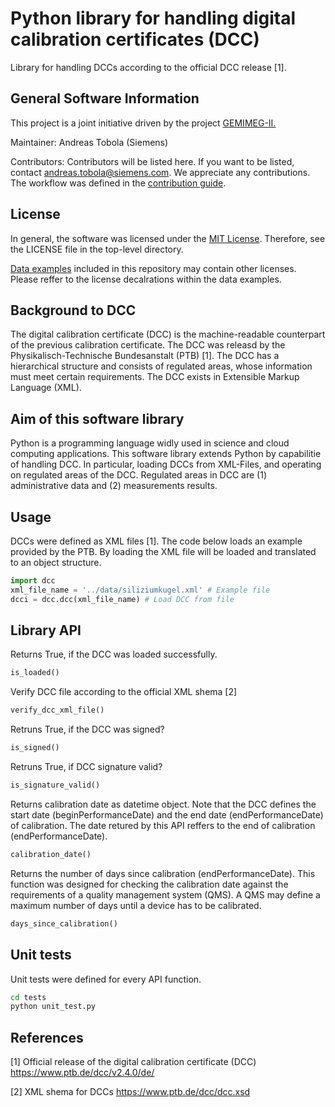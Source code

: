 # Python library for handling digital calibration certificates (DCC) 

Library for handling DCCs according to the official DCC release [1].
## General Software Information

This project is a joint initiative driven by the project [GEMIMEG-II.](https://www.digitale-technologien.de/DT/Navigation/DE/ProgrammeProjekte/AktuelleStrategischeEinzelprojekte/gemimeg2/gemimeg2.html)

Maintainer: Andreas Tobola (Siemens)

Contributors: Contributors will be listed here. If you want to be listed, contact andreas.tobola@siemens.com. We appreciate any contributions. The workflow was defined in the [contribution guide](CONTRIBUTING.md).

## License

In general, the software was licensed under the [MIT License](LICENSE). Therefore, see the LICENSE file in the top-level directory.

[Data examples](data) included in this repository may contain other licenses. Please reffer to the license decalrations within the data examples.

## Background to DCC

The digital calibration certificate (DCC) is the machine-readable counterpart of the previous calibration certificate. The DCC was releasd by the Physikalisch-Technische Bundesanstalt (PTB) [1]. The DCC has a hierarchical structure and consists of regulated areas, whose information must meet certain requirements. The DCC exists in Extensible Markup Language (XML). 
## Aim of this software library

Python is a programming language widly used in science and cloud computing applications. This software library extends Python by capabilitie of handling DCC. In particular, loading DCCs from XML-Files, and operating on regulated areas of the DCC. Regulated areas in DCC are (1) administrative data and (2) measurements results. 


## Usage

DCCs were defined as XML files [1]. The code below loads an example provided by the PTB. By loading the XML file will be loaded and translated to an object structure.

```python
import dcc
xml_file_name = '../data/siliziumkugel.xml' # Example file
dcci = dcc.dcc(xml_file_name) # Load DCC from file
```

## Library API

Returns True, if the DCC was loaded successfully.
```python
is_loaded()
```

Verify DCC file according to the official XML shema [2] 
```python
verify_dcc_xml_file()
```

Retruns True, if the DCC was signed?
```python
is_signed()
```

Retruns True, if DCC signature valid?
```python
is_signature_valid()
```

Returns calibration date as datetime object. Note that the DCC defines the start date (beginPerformanceDate) and the end date (endPerformanceDate) of calibration. The date retured by this API reffers to the end of calibration (endPerformanceDate).
```python
calibration_date()
```

Returns the number of days since calibration (endPerformanceDate). This function was designed for checking the calibration date against the requirements of a quality management system (QMS). A QMS may define a maximum number of days until a device has to be calibrated.
```python
days_since_calibration()
```


## Unit tests

Unit tests were defined for every API function.

```bash
cd tests
python unit_test.py
```

## References


[1] Official release of the digital calibration certificate (DCC) https://www.ptb.de/dcc/v2.4.0/de/

[2] XML shema for DCCs https://www.ptb.de/dcc/dcc.xsd


